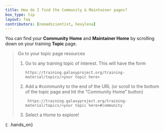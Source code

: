 ```yaml
---
title: How do I find the Community & Maintainer pages?
box_type: tip
layout: faq
contributors: [nomadscientist, hexylena]
---
```


You can find your **Community Home** and **Maintainer Home** by scrolling down on your training **Topic** page.

> <hands-on-title>Go to your topic page resources</hands-on-title>
>
> 1. Go to any training topic of interest. This will have the form
>    ```
>    https://training.galaxyproject.org/training-material/topics/<your topic here>
>    ```
> 2. Add a #community to the end of the URL (or scroll to the bottom of the topic page and hit the "Community Home" button)
>    ```
>     https://training.galaxyproject.org/training-material/topics/<your topic here>#community
>    ```
> 3. Select a Home to explore!
>
{: .hands_on}
